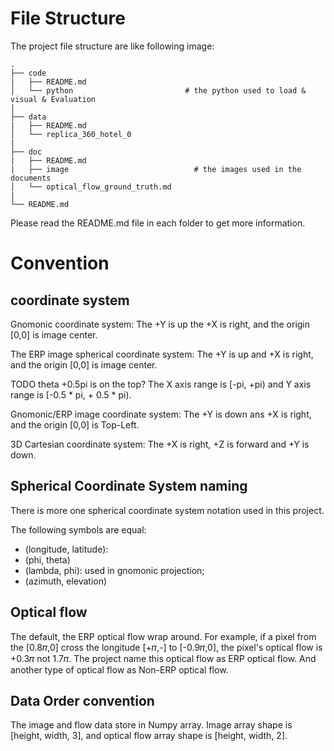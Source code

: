 # File Structure

The project file structure are like following image:

```
.
├── code
|   ├── README.md
│   └── python                         # the python used to load & visual & Evaluation
│
├── data
|   ├── README.md
│   └── replica_360_hotel_0 
|
├── doc
|   ├── README.md
|   ├── image                            # the images used in the documents
│   └── optical_flow_ground_truth.md   
|
└── README.md
```

Please read the README.md file in each folder to get more information.

# Convention 

##  coordinate system

Gnomonic coordinate system: The +Y is up the +X is right, and the origin [0,0] is image center.

The ERP image spherical coordinate system: 
The +Y is up and +X is right, and the origin [0,0] is image center.

TODO theta +0.5pi is on the top?
The X axis range is [-pi, +pi) and Y axis range is [-0.5 * pi, + 0.5 * pi).


Gnomonic/ERP image coordinate system: The +Y is down ans +X is right, and the origin [0,0] is Top-Left.

3D Cartesian coordinate system: The +X is right, +Z is forward and +Y is down.


## Spherical Coordinate System naming

There is more one spherical coordinate system notation used in this project.

The following symbols are equal:
- (longitude, latitude):
- (phi, theta)
- (lambda, phi): used in gnomonic projection;
- (azimuth, elevation)


## Optical flow

The default, the ERP optical flow wrap around. 
For example, if a pixel from the [0.8𝜋,0] cross the longitude [+𝜋,-] to [-0.9𝜋,0], the pixel's optical flow is +0.3𝜋 not 1.7𝜋.
The project name this optical flow as ERP optical flow.
And another type of optical flow as Non-ERP optical flow.


## Data Order convention

The image and flow data store in Numpy array.
Image array shape is [height, width, 3], and optical flow array shape is [height, width, 2].
